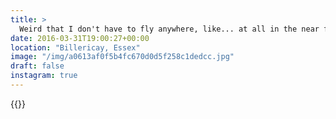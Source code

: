 ```yaml
---
title: >
  Weird that I don't have to fly anywhere, like... at all in the near future. ✈️❓#vsco #VSCOfilm #travel #blackandwhite
date: 2016-03-31T19:00:27+00:00
location: "Billericay, Essex"
image: "/img/a0613af0f5b4fc670d0d5f258c1dedcc.jpg"
draft: false
instagram: true
---
```


{{<photo src="/img/a0613af0f5b4fc670d0d5f258c1dedcc.jpg">}}
